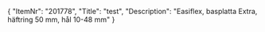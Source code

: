 {
  "ItemNr": "201778",
  "Title": "test",
  "Description": "Easiflex, basplatta Extra, häftring 50 mm, hål 10-48 mm"
}